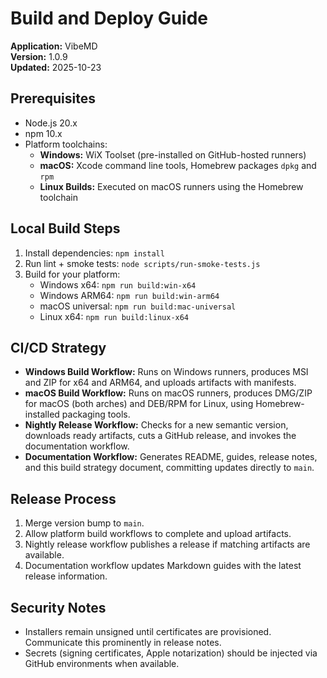 # Build and Deploy Guide

**Application:** VibeMD  
**Version:** 1.0.9  
**Updated:** 2025-10-23

## Prerequisites

- Node.js 20.x
- npm 10.x
- Platform toolchains:
  - **Windows:** WiX Toolset (pre-installed on GitHub-hosted runners)
  - **macOS:** Xcode command line tools, Homebrew packages `dpkg` and `rpm`
  - **Linux Builds:** Executed on macOS runners using the Homebrew toolchain

## Local Build Steps

1. Install dependencies: `npm install`
2. Run lint + smoke tests: `node scripts/run-smoke-tests.js`
3. Build for your platform:
   - Windows x64: `npm run build:win-x64`
   - Windows ARM64: `npm run build:win-arm64`
   - macOS universal: `npm run build:mac-universal`
   - Linux x64: `npm run build:linux-x64`

## CI/CD Strategy

- **Windows Build Workflow:** Runs on Windows runners, produces MSI and ZIP for x64 and ARM64, and uploads artifacts with manifests.
- **macOS Build Workflow:** Runs on macOS runners, produces DMG/ZIP for macOS (both arches) and DEB/RPM for Linux, using Homebrew-installed packaging tools.
- **Nightly Release Workflow:** Checks for a new semantic version, downloads ready artifacts, cuts a GitHub release, and invokes the documentation workflow.
- **Documentation Workflow:** Generates README, guides, release notes, and this build strategy document, committing updates directly to `main`.

## Release Process

1. Merge version bump to `main`.
2. Allow platform build workflows to complete and upload artifacts.
3. Nightly release workflow publishes a release if matching artifacts are available.
4. Documentation workflow updates Markdown guides with the latest release information.

## Security Notes

- Installers remain unsigned until certificates are provisioned. Communicate this prominently in release notes.
- Secrets (signing certificates, Apple notarization) should be injected via GitHub environments when available.
